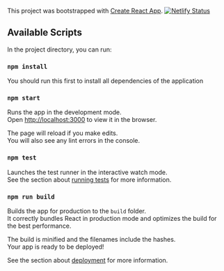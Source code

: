 This project was bootstrapped with [Create React App](https://github.com/facebook/create-react-app).
[![Netlify Status](https://api.netlify.com/api/v1/badges/822d1157-f265-4ead-80e6-d501e94224f4/deploy-status)](https://app.netlify.com/sites/hometaskapp/deploys)

## Available Scripts

In the project directory, you can run:

### `npm install`

You should run this first to install all dependencies of the application

### `npm start`

Runs the app in the development mode.<br />
Open [http://localhost:3000](http://localhost:3000) to view it in the browser.

The page will reload if you make edits.<br />
You will also see any lint errors in the console.

### `npm test`

Launches the test runner in the interactive watch mode.<br />
See the section about [running tests](https://facebook.github.io/create-react-app/docs/running-tests) for more information.

### `npm run build`

Builds the app for production to the `build` folder.<br />
It correctly bundles React in production mode and optimizes the build for the best performance.

The build is minified and the filenames include the hashes.<br />
Your app is ready to be deployed!

See the section about [deployment](https://facebook.github.io/create-react-app/docs/deployment) for more information.
